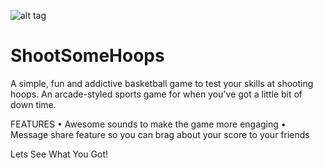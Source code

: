 ![alt tag](https://user-images.githubusercontent.com/10794609/50870100-a8327280-1384-11e9-85b7-bfaf40b1ec7c.png)

# ShootSomeHoops

A simple, fun and addictive basketball game to test your skills at shooting hoops. An arcade-styled sports game for when you've got a little bit of down time.

FEATURES
• Awesome sounds to make the game more engaging
• Message share feature so you can brag about your score to your friends

Lets See What You Got!
